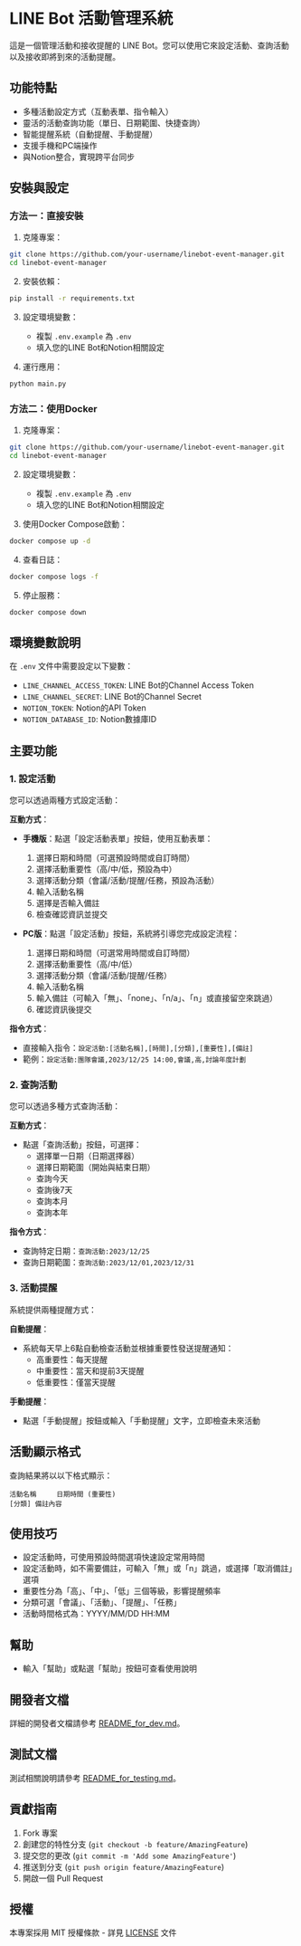 # LINE Bot 活動管理系統

這是一個管理活動和接收提醒的 LINE Bot。您可以使用它來設定活動、查詢活動以及接收即將到來的活動提醒。

## 功能特點

- 多種活動設定方式（互動表單、指令輸入）
- 靈活的活動查詢功能（單日、日期範圍、快捷查詢）
- 智能提醒系統（自動提醒、手動提醒）
- 支援手機和PC端操作
- 與Notion整合，實現跨平台同步

## 安裝與設定

### 方法一：直接安裝

1. 克隆專案：
```bash
git clone https://github.com/your-username/linebot-event-manager.git
cd linebot-event-manager
```

2. 安裝依賴：
```bash
pip install -r requirements.txt
```

3. 設定環境變數：
   - 複製 `.env.example` 為 `.env`
   - 填入您的LINE Bot和Notion相關設定

4. 運行應用：
```bash
python main.py
```

### 方法二：使用Docker

1. 克隆專案：
```bash
git clone https://github.com/your-username/linebot-event-manager.git
cd linebot-event-manager
```

2. 設定環境變數：
   - 複製 `.env.example` 為 `.env`
   - 填入您的LINE Bot和Notion相關設定

3. 使用Docker Compose啟動：
```bash
docker compose up -d
```

4. 查看日誌：
```bash
docker compose logs -f
```

5. 停止服務：
```bash
docker compose down
```

## 環境變數說明

在 `.env` 文件中需要設定以下變數：

- `LINE_CHANNEL_ACCESS_TOKEN`: LINE Bot的Channel Access Token
- `LINE_CHANNEL_SECRET`: LINE Bot的Channel Secret
- `NOTION_TOKEN`: Notion的API Token
- `NOTION_DATABASE_ID`: Notion數據庫ID

## 主要功能

### 1. 設定活動
您可以透過兩種方式設定活動：

**互動方式**：
- **手機版**：點選「設定活動表單」按鈕，使用互動表單：
  1. 選擇日期和時間（可選預設時間或自訂時間）
  2. 選擇活動重要性（高/中/低，預設為中）
  3. 選擇活動分類（會議/活動/提醒/任務，預設為活動）
  4. 輸入活動名稱
  5. 選擇是否輸入備註
  6. 檢查確認資訊並提交

- **PC版**：點選「設定活動」按鈕，系統將引導您完成設定流程：
  1. 選擇日期和時間（可選常用時間或自訂時間）
  2. 選擇活動重要性（高/中/低）
  3. 選擇活動分類（會議/活動/提醒/任務）
  4. 輸入活動名稱
  5. 輸入備註（可輸入「無」、「none」、「n/a」、「n」或直接留空來跳過）
  6. 確認資訊後提交

**指令方式**：
- 直接輸入指令：`設定活動:[活動名稱],[時間],[分類],[重要性],[備註]`
- 範例：`設定活動:團隊會議,2023/12/25 14:00,會議,高,討論年度計劃`

### 2. 查詢活動
您可以透過多種方式查詢活動：

**互動方式**：
- 點選「查詢活動」按鈕，可選擇：
  - 選擇單一日期（日期選擇器）
  - 選擇日期範圍（開始與結束日期）
  - 查詢今天
  - 查詢後7天
  - 查詢本月
  - 查詢本年

**指令方式**：
- 查詢特定日期：`查詢活動:2023/12/25`
- 查詢日期範圍：`查詢活動:2023/12/01,2023/12/31`

### 3. 活動提醒
系統提供兩種提醒方式：

**自動提醒**：
- 系統每天早上6點自動檢查活動並根據重要性發送提醒通知：
  - 高重要性：每天提醒
  - 中重要性：當天和提前3天提醒
  - 低重要性：僅當天提醒

**手動提醒**：
- 點選「手動提醒」按鈕或輸入「手動提醒」文字，立即檢查未來活動

## 活動顯示格式

查詢結果將以以下格式顯示：
```
活動名稱     日期時間 (重要性)
[分類] 備註內容
```

## 使用技巧
- 設定活動時，可使用預設時間選項快速設定常用時間
- 設定活動時，如不需要備註，可輸入「無」或「n」跳過，或選擇「取消備註」選項
- 重要性分為「高」、「中」、「低」三個等級，影響提醒頻率
- 分類可選「會議」、「活動」、「提醒」、「任務」
- 活動時間格式為：YYYY/MM/DD HH:MM

## 幫助
- 輸入「幫助」或點選「幫助」按鈕可查看使用說明

## 開發者文檔

詳細的開發者文檔請參考 [README_for_dev.md](README_for_dev.md)。

## 測試文檔

測試相關說明請參考 [README_for_testing.md](README_for_testing.md)。

## 貢獻指南

1. Fork 專案
2. 創建您的特性分支 (`git checkout -b feature/AmazingFeature`)
3. 提交您的更改 (`git commit -m 'Add some AmazingFeature'`)
4. 推送到分支 (`git push origin feature/AmazingFeature`)
5. 開啟一個 Pull Request

## 授權

本專案採用 MIT 授權條款 - 詳見 [LICENSE](LICENSE) 文件
